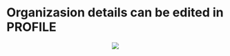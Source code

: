 <h1>Organizasion details can be edited in PROFILE</h1>
<center><img src="https://github.com/user-attachments/assets/c246f38b-88ea-4c4c-a78c-ec0058345389"></center>
